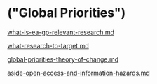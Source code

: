 # ("Global Priorities")

[what-is-ea-gp-relevant-research.md](../the-field-and-ea-gp-research/what-is-ea-gp-relevant-research.md "mention")

[what-research-to-target.md](../action-and-progress/action-identify-pilot-key-projects-papers/what-research-to-target.md "mention")



[global-priorities-theory-of-change.md](../benefits-and-features/global-priorities-theory-of-change.md "mention")

[aside-open-access-and-information-hazards.md](../benefits-and-features/global-priorities-theory-of-change/aside-open-access-and-information-hazards.md "mention")

